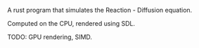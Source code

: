 A rust program that simulates the Reaction - Diffusion equation.

Computed on the CPU, rendered using SDL.

TODO: GPU rendering, SIMD.
